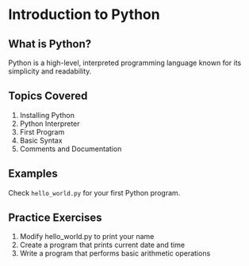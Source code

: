# Introduction to Python

## What is Python?
Python is a high-level, interpreted programming language known for its simplicity and readability.

## Topics Covered
1. Installing Python
2. Python Interpreter
3. First Program
4. Basic Syntax
5. Comments and Documentation

## Examples
Check `hello_world.py` for your first Python program.

## Practice Exercises
1. Modify hello_world.py to print your name
2. Create a program that prints current date and time
3. Write a program that performs basic arithmetic operations 